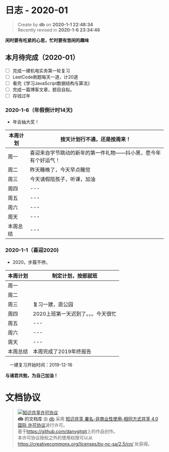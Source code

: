 日志 - 2020-01
===

> Create by **db** on **2020-1-1 22:48:34**  
> Recently revised in **2020-1-6 23:34:46**
> 
**闲时要有吃紧的心思，忙时要有悠闲的趣味**

## 本月待完成（2020-01）

* [ ] 完成一建机电实务第一轮复习
* [ ] LeetCode刷题每天一道，计20道
* [ ] 看完《学习JavaScript数据结构与算法》
* [ ] 完成一篇博客文章，题目自拟。
* [ ] 存钱过年

<!-- ### 2020-1-1（年假倒计时天)

- Slogan

| 本周计划 | --- |
| -------- | --- |
| 周一     | --- |
| 周二     | --- |
| 周三     | --- |
| 周四     | --- |
| 周五     | --- |
| 周六     | --- |
| 周天     | --- |
| 本周总结 | --- | -->

### 2020-1-6（年假倒计时14天)

- 年会抽大奖！

| 本周计划 | 按天计划行不通，还是按周来！ |
| -------- | --- |
| 周一     | 喜迎来自字节跳动的新年的第一件礼物——抖小黑，愿今年有个好运气！ |
| 周二     | 昨天睡晚了，今天早点睡觉 |
| 周三     | 今天请假陪孩子，听课，加油 |
| 周四     | --- |
| 周五     | --- |
| 周六     | --- |
| 周天     | --- |
| 本周总结 | --- |

### 2020-1-1（喜迎2020)

- 2020，步履不停。

| 本周计划 | 制定计划，按部就班                 |
| -------- | ---------------------------------- |
| 周一     |                                    |
| 周二     |                                    |
| 周三     | 复习一建，逛公园                   |
| 周四     | 2020上班第一天迟到了。。。今天很忙 |
| 周五     | ---                                |
| 周六     | ---                                |
| 周天     | ---                                |
| 本周总结 | 本周完成了2019年终报告             |

&emsp;一建复习开始时间：2019-12-16

**与诸君共勉，为自己加油！**

# 文档协议 
> <a rel="license" href="http://creativecommons.org/licenses/by-nc-sa/4.0/"><img alt="知识共享许可协议" style="border-width:0" src="https://i.creativecommons.org/l/by-nc-sa/4.0/88x31.png" /></a><br /><a xmlns:dct="http://purl.org/dc/terms/" property="dct:title">**db** 的文档库</a> 由 <a xmlns:cc="http://creativecommons.org/ns#" href="db" property="cc:attributionName" rel="cc:attributionURL">db</a> 采用 <a rel="license" href="http://creativecommons.org/licenses/by-nc-sa/4.0/">知识共享 署名-非商业性使用-相同方式共享 4.0 国际 许可协议</a>进行许可。<br />基于<a xmlns:dct="http://purl.org/dc/terms/" href="https://github.com/danygitgit" rel="dct:source">https://github.com/danygitgit</a>上的作品创作。<br />本许可协议授权之外的使用权限可以从 <a xmlns:cc="http://creativecommons.org/ns#" href="https://creativecommons.org/licenses/by-nc-sa/2.5/cn/" rel="cc:morePermissions">https://creativecommons.org/licenses/by-nc-sa/2.5/cn/</a> 处获得。
